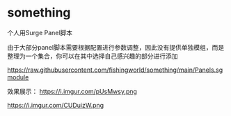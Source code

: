 # something
个人用Surge Panel脚本

由于大部分panel脚本需要根据配置进行参数调整，因此没有提供单独模组，而是整理为一个集合，你可以在其中选择自己感兴趣的部分进行添加

https://raw.githubusercontent.com/fishingworld/something/main/Panels.sgmodule

效果展示：
https://i.imgur.com/pUsMwsy.png

https://i.imgur.com/CUDuizW.png

